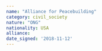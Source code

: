```yaml
---
name: "Alliance for Peacebuilding"
category: civil_society
nature: "ONG"
nationality: USA
alliance: 
date_signed: '2018-11-12'
---
```

    
